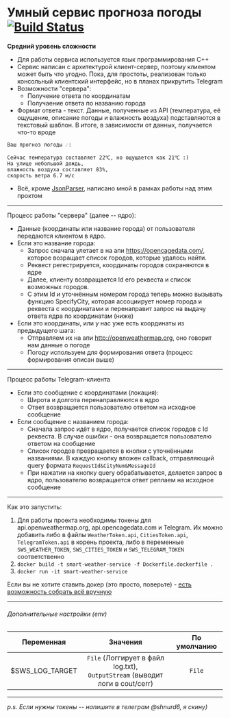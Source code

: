 # Умный сервис прогноза погоды [![Build Status](https://travis-ci.org/ShnurD6/smart-weather-service.svg?branch=master)](https://travis-ci.org/ShnurD6/smart-weather-service)
**Средний уровень сложности**

- Для работы сервиса используется язык программирования C++
- Сервис написан с архитектурой клиент-сервер, поэтому клиентом может быть что угодно. Пока, для простоты, реализован только консольный клиентский интерфейс, но в планах прикрутить Telegram
- Возможности "сервера":
    - Получение ответа по координатам
    - Получаение ответа по названию города
- Формат ответа - текст. Данные, полученные из API (температура, её ощущение, описание погоды и влажность воздуха) подставляются в текстовый шаблон. В итоге, в зависимости от данных, получается что-то вроде 

````
Ваш прогноз погоды ☄:

Сейчас температура составляет 22℃, но ощущается как 21℃ :)
На улице небольшой дождь,
влажность воздуха составляет 83%,
скорость ветра 6.7 м/c
````

- Всё, кроме [JsonParser](https://github.com/nlohmann/json "Тут ссылка на использованный мной модуль для парсига JSON"), написано мной в рамках работы над этим проктом

---

Процесс работы "сервера" (далее -- ядро):
- Данные (координаты или название города) от пользователя передаются клиентом в ядро.
- Если это название города: 
    - Запрос сначала улетает в на апи https://opencagedata.com/, которое возращает список городов, которые удалось найти.
    - Реквест регестрируется, координаты городов сохраняются в ядре 
    - Далее, клиенту возвращается Id его реквеста и список возможных городов. 
    - С этим Id и уточнённым номером города теперь можно вызывать функцию SpecifyCity, которая ассоциирует номер города и реквеста с координатами и перенаправит запрос на выдачу ответа ядра по координатам (ниже) 
- Если это координаты, или у нас уже есть координаты из предыдущего шага:
    - Отправляем их на апи http://openweathermap.org, оно говорит нам данные о погоде
    - Погоду используем для формирования ответа (процесс формирования описан выше)

---

Процесс работы Telegram-клиента

- Если это сообщение с координатами (локация):
    - Широта и долгота перенаправляются в ядро
    - Ответ возвращается пользователю ответом на исходное сообщение
- Если сообщение с названием города:
    - Сначала запрос идёт в ядро, получается список городов с Id реквеста. В случае ошибки - она возвращается пользователю ответом на сообщение
    - Список городов превращается в кнопки с уточнёнными названиями. В каждую кнопку вложен callback, отправляющий query формата `RequestId&CityNum&MessageId`
    - При нажатии на кнопку query обрабатывается, делается запрос в ядро, пользователю возвращается ответ реплаем на исходное сообщение 

---

Как это запустить:

1) Для работы проекта необходимы токены для api.openweathermap.org, api.opencagedata.com и Telegram. Их можно добавить либо в файлы `WeatherToken.api`, `CitiesToken.api`, `TelegramToken.api` в корень проекта, либо в переменные `SWS_WEATHER_TOKEN`, `SWS_CITIES_TOKEN` и `SWS_TELEGRAM_TOKEN` соответственно
2) `docker build -t smart-weather-service -f Dockerfile.dockerfile .`
3) `docker run -it smart-weather-service`

Если вы не хотите ставить докер (это просто, поверьте) - [есть возможность собрать всё вручную](ManualBuild.md "ссылка на инструкцию")

---

###### Дополнительные настройки (env)

| Переменная          | Значения             | По умолчанию |
| ------------------- | :------------------: | :----------: |
| $SWS_LOG_TARGET | `File` (Логгирует в файл log.txt), <br> `OutputStream` (выводит логи в cout/cerr) | `File` |

---

_p.s. Если нужны токены -- напишите в телеграм @shnurd6, я скину)_
